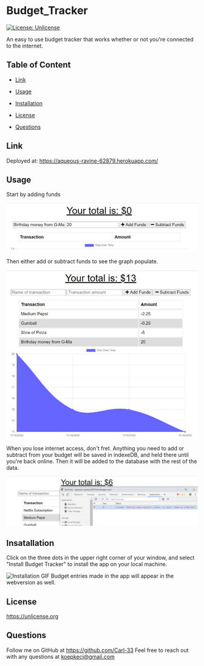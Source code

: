# Budget_Tracker
[![License: Unlicense](https://img.shields.io/badge/license-Unlicense-blue.svg)](http://unlicense.org/)

An easy to use budget tracker that works whether or not you're connected to the internet.

## Table of Content
  * [Link](#link)

  * [Usage](#usage)

  * [Installation](#installation)
  
  * [License](#license)

  * [Questions](#questions)

## Link
Deployed at: https://aqueous-ravine-62879.herokuapp.com/

## Usage
Start by adding funds

![Image of Adding Funds](public/assets/Capture1.JPG)

Then either add or subtract funds to see the graph populate.

![Image of Graph](public/assets/Capture2.JPG)

When you lose internet access, don't fret.  Anything you need to add or subtract from your budget will be saved in indexeDB, and held there until you're back online.  Then it will be added to the database with the rest of the data.

![Image of indexedDB](public/assets/Capture3.JPG)


## Insatallation
Click on the three dots in the upper right corner of your window, and select "Install Budget Tracker" to install the app on your local machine.

![Installation GIF](public/assets/GIF1.gif)
Budget entries made in the app will appear in the webversion as well.


## License 
<https://unlicense.org>

## Questions
Follow me on GitHub at https://github.com/Carl-33
Feel free to reach out with any questions at koepkecj@gmail.com




